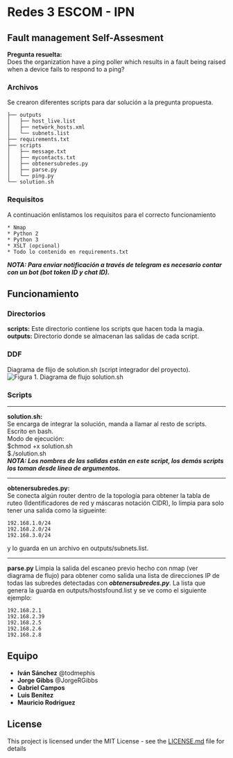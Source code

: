 # Redes 3 ESCOM - IPN
## Fault management Self-Assesment
**Pregunta resuelta:**  
Does the organization have a ping poller which results in a fault being raised when a device fails to respond to a ping?
### Archivos 

Se crearon diferentes scripts para dar solución a la pregunta propuesta.

```
├── outputs
│   ├── host_live.list
│   ├── network_hosts.xml
│   └── subnets.list
├── requirements.txt
├── scripts
│   ├── message.txt
│   ├── mycontacts.txt
│   ├── obtenersubredes.py
│   ├── parse.py
│   └── ping.py
└── solution.sh

```
### Requisitos

A continuación enlistamos los requisitos para el correcto funcionamiento

```
* Nmap
* Python 2
* Python 3
* XSLT (opcional)
* Todo lo contenido en requirements.txt
```
***NOTA: Para enviar notificación a través de telegram es necesario contar con un bot (bot token ID y chat ID).***
## Funcionamiento
### Directorios
**scripts:** Este directorio contiene los scripts que hacen toda la magia.  
**outputs:** Directorio donde se almacenan las salidas de cada script.
### DDF
Diagrama de flijo de solution.sh (script integrador del proyecto).  
![Figura 1. Diagrama de flujo solution.sh](https://github.com/todmephis/redes3ESCOM/blob/master/Pregunta1/images/p1_1.png)  
### Scripts  
___
**solution.sh:**   
Se encarga de integrar la solución, manda a llamar al resto de scripts. Escrito en bash.    
Modo de ejecución:  
$chmod +x solution.sh  
$./solution.sh  
***NOTA: Los nombres de las salidas están en este script, los demás scripts los toman desde línea de argumentos.*** 
___ 
**obtenersubredes.py:**  
Se conecta algún router dentro de la topología para obtener la tabla de ruteo (Identificadores de red y máscaras notación CIDR), lo limpia para solo tener una salida como la sigueinte:  
```
192.168.1.0/24
192.168.2.0/24
192.168.3.0/24
```  
y lo guarda en un archivo en outputs/subnets.list.  
___
**parse.py**
Limpia la salida del escaneo previo hecho con nmap (ver diagrama de flujo) para obtener como salida una lista de direcciones IP de todas las subredes detectadas con ***obtenersubredes.py***. La lista que genera la guarda en outputs/hostsfound.list y se ve como el siguiente ejemplo:  
```
192.168.2.1
192.168.2.39
192.168.2.5
192.168.2.6
192.168.2.8
```


## Equipo

* **Iván Sánchez** @todmephis
* **Jorge Gibbs** @JorgeRGibbs
* **Gabriel Campos**
* **Luis Benitez**
* **Mauricio Rodriguez**

## License

This project is licensed under the MIT License - see the [LICENSE.md](LICENSE.md) file for details

